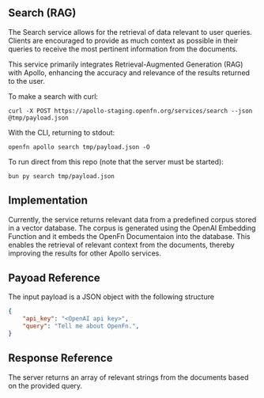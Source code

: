 ## Search (RAG)

The Search service allows for the retrieval of data relevant to user queries. Clients are 
encouraged to provide as much context as possible in their queries to receive the most pertinent information 
from the documents. 

This service primarily integrates Retrieval-Augmented Generation (RAG) with Apollo, enhancing the accuracy and 
relevance of the results returned to the user.

To make a search with curl:

```
curl -X POST https://apollo-staging.openfn.org/services/search --json @tmp/payload.json
```

With the CLI, returning to stdout:

```
openfn apollo search tmp/payload.json -O
```

To run direct from this repo (note that the server must be started):

```
bun py search tmp/payload.json
```

## Implementation

Currently, the service returns relevant data from a predefined corpus stored in a vector database.
The corpus is generated using the OpenAI Embedding Function and it embeds the OpenFn Documentaion into the database. 
This enables the retrieval of relevant context from the documents, thereby improving the results for other Apollo services.

## Payoad Reference

The input payload is a JSON object with the following structure

```json
{
    "api_key": "<OpenAI api key>",
    "query": "Tell me about OpenFn.",
}
```

## Response Reference

The server returns an array of relevant strings from the documents based on the provided query.
